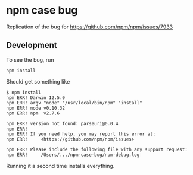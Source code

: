 # npm case bug

Replication of the bug for https://github.com/npm/npm/issues/7933

## Development

To see the bug, run

    npm install

Should get something like

    $ npm install
    npm ERR! Darwin 12.5.0
    npm ERR! argv "node" "/usr/local/bin/npm" "install"
    npm ERR! node v0.10.32
    npm ERR! npm  v2.7.6

    npm ERR! version not found: parseuri@0.0.4
    npm ERR!
    npm ERR! If you need help, you may report this error at:
    npm ERR!     <https://github.com/npm/npm/issues>

    npm ERR! Please include the following file with any support request:
    npm ERR!     /Users/.../npm-case-bug/npm-debug.log

Running it a second time installs everything.